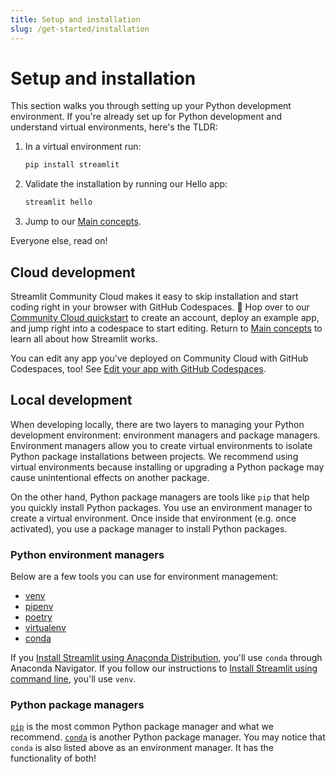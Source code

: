 ```yaml
---
title: Setup and installation
slug: /get-started/installation
---
```


# Setup and installation

This section walks you through setting up your Python development environment. If you're already set up for Python development and understand virtual environments, here's the TLDR:

1. In a virtual environment run:
   ```bash
   pip install streamlit
   ```
2. Validate the installation by running our Hello app:
   ```bash
   streamlit hello
   ```
3. Jump to our [Main concepts](/get-started/main-concepts).

Everyone else, read on!

## Cloud development

Streamlit Community Cloud makes it easy to skip installation and start coding right in your browser with GitHub Codespaces. 🎉 Hop over to our [Community Cloud quickstart](/get-started/installation/cloud-quickstart) to create an account, deploy an example app, and jump right into a codespace to start editing. Return to [Main concepts](/get-started/main-concepts) to learn all about how Streamlit works.

You can edit any app you've deployed on Community Cloud with GitHub Codespaces, too! See [Edit your app with GitHub Codespaces](/streamlit-community-cloud/manage-your-app/edit-your-app#edit-your-app-with-github-codespaces).

## Local development

When developing locally, there are two layers to managing your Python development environment: environment managers and package managers. Environment managers allow you to create virtual environments to isolate Python package installations between projects. We recommend using virtual environments because installing or upgrading a Python package may cause unintentional effects on another package.

On the other hand, Python package managers are tools like `pip` that help you quickly install Python packages. You use an environment manager to create a virtual environment. Once inside that environment (e.g. once activated), you use a package manager to install Python packages.

### Python environment managers

Below are a few tools you can use for environment management:

- [venv](https://docs.python.org/3/library/venv.html)
- [pipenv](https://pipenv-fork.readthedocs.io/en/latest/)
- [poetry](https://python-poetry.org/)
- [virtualenv](https://virtualenv.pypa.io/en/latest/)
- [conda](https://docs.anaconda.com/free/anaconda/getting-started/)

If you [Install Streamlit using Anaconda Distribution](/get-started/installation/anaconda-distribution), you'll use `conda` through Anaconda Navigator. If you follow our instructions to [Install Streamlit using command line](/get-started/installation/command-line), you'll use `venv`.

### Python package managers

[`pip`](https://pip.pypa.io/en/stable/installation/) is the most common Python package manager and what we recommend. [`conda`](https://docs.conda.io) is another Python package manager. You may notice that `conda` is also listed above as an environment manager. It has the functionality of both!
